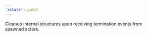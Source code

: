 ```yaml
---
'xstate': patch
---
```


Cleanup internal structures upon receiving termination events from spawned actors.
